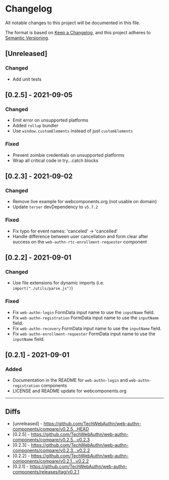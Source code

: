 # Changelog

All notable changes to this project will be documented in this file.

The format is based on [Keep a Changelog](https://keepachangelog.com/en/1.0.0/),
and this project adheres to [Semantic Versioning](https://semver.org/spec/v2.0.0.html).

## [Unreleased]

### Changed

- Add unit tests

## [0.2.5] - 2021-09-05

### Changed

- Emit error on unsupported platforms
- Added `rollup` bundler
- Use `window.customElements` instead of just `customElements`

### Fixed

- Prevent zombie credentials on unsupported platforms
- Wrap all critical code in try...catch blocks

## [0.2.3] - 2021-09-02

### Changed

- Remove live example for webcomponents.org (not usable on domain)
- Update `terser` devDependency to `v5.7.2`

### Fixed

- Fix typo for event names: 'canceled' -> 'cancelled'
- Handle difference between user cancellation and form clear after success on the `web-authn-rtc-enrollment-requester` component

## [0.2.2] - 2021-09-01

### Changed

- Use file extensions for dynamic imports (i.e. `import("./utils/parse.js")`)

### Fixed

- Fix `web-authn-login` FormData input name to use the `inputName` field.
- Fix `web-authn-registration` FormData input name to use the `inputName` field.
- Fix `web-authn-recovery` FormData input name to use the `inputName` field.
- Fix `web-authn-enrollment-requester` FormData input name to use the `inputName` field.

## [0.2.1] - 2021-09-01

### Added

- Documentation in the README for `web-authn-login` and `web-authn-registration` components
- LICENSE and README update for webcomponents.org

---

## Diffs

- [unreleased] - https://github.com/TechWebAuthn/web-authn-components/compare/v0.2.5...HEAD
- [0.2.5] - https://github.com/TechWebAuthn/web-authn-components/compare/v0.2.5...v0.2.3
- [0.2.3] - https://github.com/TechWebAuthn/web-authn-components/compare/v0.2.3...v0.2.2
- [0.2.2] - https://github.com/TechWebAuthn/web-authn-components/compare/v0.2.1...v0.2.2
- [0.2.1] - https://github.com/TechWebAuthn/web-authn-components/releases/tag/v0.2.1
